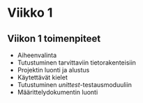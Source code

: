 # Viikko 1

## Viikon 1 toimenpiteet

* Aiheenvalinta
* Tutustuminen tarvittaviin tietorakenteisiin
* Projektin luonti ja alustus
* Käytettävät kielet
* Tutustuminen *unittest*-testausmoduuliin
* Määrittelydokumentin luonti
